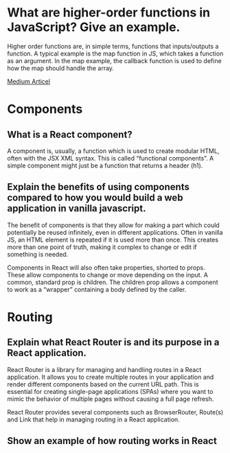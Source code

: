 # What are higher-order functions in JavaScript? Give an example.

Higher order functions are, in simple terms, functions that inputs/outputs a function. A typical example is the map function in JS, which takes a function as an argument. In the map example, the callback function is used to define how the map should handle the array.

[Medium Articel](https://medium.com/@kevinlai76/javascript-callbacks-and-higher-order-functions-3e5a81b4ec9d)

# Components

## What is a React component?

A component is, usually, a function which is used to create modular HTML, often with the JSX XML syntax. This is called “functional components”. A simple component might just be a function that returns a header (h1).

## Explain the benefits of using components compared to how you would build a web application in vanilla javascript.

The benefit of components is that they allow for making a part which could potentially be reused infinitely, even in different applications. Often in vanilla JS, an HTML element is repeated if it is used more than once. This creates more than one point of truth, making it complex to change or edit if something is needed.

Components in React will also often take properties, shorted to props. These allow components to change or move depending on the input. A common, standard prop is children. The children prop allows a component to work as a “wrapper” containing a body defined by the caller.

# Routing

## Explain what React Router is and its purpose in a React application.

React Router is a library for managing and handling routes in a React application. It allows you to create multiple routes in your application and render different components based on the current URL path. This is essential for creating single-page applications (SPAs) where you want to mimic the behavior of multiple pages without causing a full page refresh.

React Router provides several components such as BrowserRouter, Route(s) and Link that help in managing routing in a React application.

## Show an example of how routing works in React
